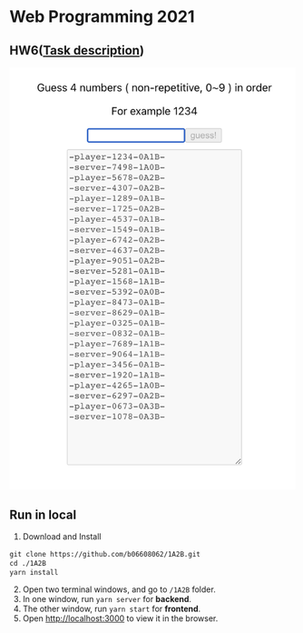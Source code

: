 # Web Programming 2021

## HW6([Task description](https://github.com/b06608062/1A2B/blob/master/hw6.pdf))
![This is an image](https://github.com/b06608062/1A2B/blob/master/demo_image/%E6%88%AA%E5%9C%96%202022-03-25%20%E4%B8%8B%E5%8D%887.22.46.png)

## Run in local
1. Download and Install
```
git clone https://github.com/b06608062/1A2B.git
cd ./1A2B
yarn install
```
2. Open two terminal windows, and go to ```/1A2B``` folder.
3. In one window, run ```yarn server``` for **backend**.
4. The other window, run ```yarn start``` for **frontend**.
5. Open [http://localhost:3000](http://localhost:3000) to view it in the browser.
